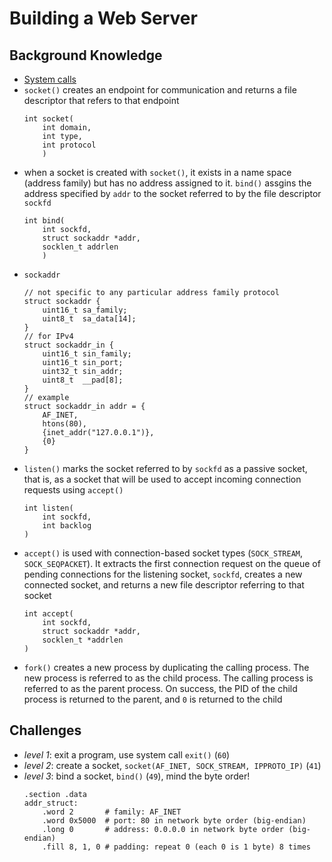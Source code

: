 # Building a Web Server
## Background Knowledge
- [System calls](https://x64.syscall.sh/)
- `socket()` creates an endpoint for communication and returns a file descriptor that refers to that endpoint
    ```
    int socket(
        int domain, 
        int type, 
        int protocol
        )
    ```
- when a socket is created with `socket()`, it exists in a name space (address family) but has no address assigned to it. `bind()` assgins the address specified by `addr` to the socket referred to by the file descriptor `sockfd`
    ```
    int bind(
        int sockfd,
        struct sockaddr *addr,
        socklen_t addrlen
        )
    ```
- `sockaddr`
    ```
    // not specific to any particular address family protocol
    struct sockaddr {
        uint16_t sa_family;
        uint8_t  sa_data[14];
    }
    // for IPv4
    struct sockaddr_in {
        uint16_t sin_family;
        uint16_t sin_port;
        uint32_t sin_addr;
        uint8_t  __pad[8];
    }
    // example
    struct sockaddr_in addr = {
        AF_INET,
        htons(80),
        {inet_addr("127.0.0.1")},
        {0}
    }
    ```
- `listen()` marks the socket referred to by `sockfd` as a passive socket, that is, as a socket that will be used to accept incoming connection requests using `accept()`
    ```
    int listen(
        int sockfd,
        int backlog
    )
    ```
- `accept()` is used with connection-based socket types (`SOCK_STREAM`, `SOCK_SEQPACKET`). It extracts the first connection request on the queue of pending connections for the listening socket, `sockfd`, creates a new connected socket, and returns a new file descriptor referring to that socket
    ```
    int accept(
        int sockfd,
        struct sockaddr *addr,
        socklen_t *addrlen
    )
    ```
- `fork()` creates a new process by duplicating the calling process. The new process is referred to as the child process. The calling process is referred to as the parent process. On success, the PID of the child process is returned to the parent, and `0` is returned to the child

## Challenges
- *level 1*: exit a program, use system call `exit()` (`60`)
- *level 2*: create a socket, `socket(AF_INET, SOCK_STREAM, IPPROTO_IP)` (`41`)
- *level 3*: bind a socket, `bind()` (`49`), mind the byte order!
    ```
    .section .data
    addr_struct:
        .word 2       # family: AF_INET
        .word 0x5000  # port: 80 in network byte order (big-endian)
        .long 0       # address: 0.0.0.0 in network byte order (big-endian)
        .fill 8, 1, 0 # padding: repeat 0 (each 0 is 1 byte) 8 times
    ```